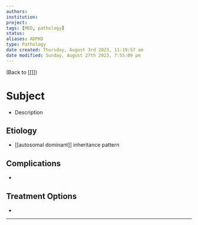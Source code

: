 ```yaml
---
authors: 
institution: 
project: 
tags: [MED, pathology]
status: 
aliases: ADPKD
type: Pathology
date created: Thursday, August 3rd 2023, 11:19:57 am
date modified: Sunday, August 27th 2023, 7:55:09 pm
---
```


(Back to [[]])

# Subject

- Description

## Etiology
- [[autosomal dominant]] inheritance pattern

## Complications
- 

## Treatment Options
- 

---
